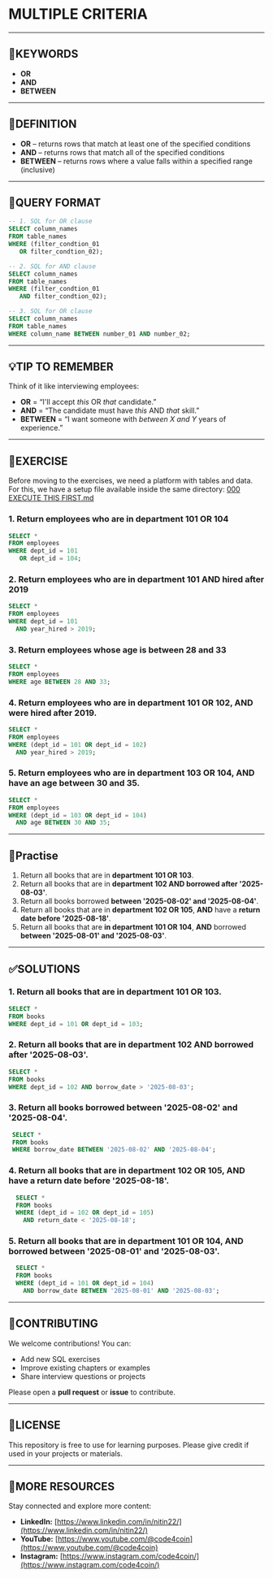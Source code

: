 # MULTIPLE CRITERIA
---
## 🔑KEYWORDS
- **OR**
- **AND**
- **BETWEEN**
---
## 📖DEFINITION
- **OR** – returns rows that match at least one of the specified conditions
- **AND** – returns rows that match all of the specified conditions
- **BETWEEN** – returns rows where a value falls within a specified range (inclusive)
---
## 🧱QUERY FORMAT
```sql
-- 1. SQL for OR clause
SELECT column_names
FROM table_names
WHERE (filter_condtion_01
   OR filter_condtion_02);
```
```sql
-- 2. SQL for AND clause
SELECT column_names
FROM table_names
WHERE (filter_condtion_01
   AND filter_condtion_02);
```
```sql
-- 3. SQL for OR clause
SELECT column_names
FROM table_names
WHERE column_name BETWEEN number_01 AND number_02;
```
---
## 💡TIP TO REMEMBER

Think of it like interviewing employees:
- **OR** = “I'll accept *this* OR *that* candidate.”
- **AND** = “The candidate must have *this* AND *that* skill.”
- **BETWEEN** = “I want someone with *between X and Y* years of experience.”
---
## 💪EXERCISE
Before moving to the exercises, we need a platform with tables and data.  
For this, we have a setup file available inside the same directory: [000 EXECUTE THIS FIRST.md](https://github.com/code4coin/001-SQL-Structured-Query-Language-/blob/main/001%20SQL%20FOR%20DATA%20ENGINEERS/001%20Exercises/000%20EXECUTE%20THIS%20FIRST.md)

### 1. Return employees who are in **department 101 OR 104**
```sql
SELECT *
FROM employees
WHERE dept_id = 101
   OR dept_id = 104;
```
### 2. Return employees who are in department 101 AND hired after 2019
```sql
SELECT *
FROM employees
WHERE dept_id = 101
  AND year_hired > 2019;
```
### 3. Return employees whose age is between 28 and 33
```sql
SELECT *
FROM employees
WHERE age BETWEEN 28 AND 33;
```
### 4. Return employees who are **in department 101 OR 102**, **AND** were **hired after 2019**.

```sql
SELECT *
FROM employees
WHERE (dept_id = 101 OR dept_id = 102)
  AND year_hired > 2019;
```
### 5. Return employees who are in department 103 OR 104, AND have an age between 30 and 35.
```sql
SELECT *
FROM employees
WHERE (dept_id = 103 OR dept_id = 104)
  AND age BETWEEN 30 AND 35;
```
---
## 🧠Practise
1. Return all books that are in **department 101 OR 103**.
2. Return all books that are in **department 102 AND borrowed after '2025-08-03'**.
3. Return all books borrowed **between '2025-08-02' and '2025-08-04'**.
4. Return all books that are in **department 102 OR 105**, **AND** have a **return date before '2025-08-18'**.
5. Return all books that are **in department 101 OR 104**, **AND** borrowed **between '2025-08-01' and '2025-08-03'**.
---
## ✅SOLUTIONS
### 1. Return all books that are in **department 101 OR 103**.
```sql
SELECT * 
FROM books
WHERE dept_id = 101 OR dept_id = 103;
```
### 2. Return all books that are in **department 102 AND borrowed after '2025-08-03'**.
   ```sql
   SELECT * 
   FROM books
   WHERE dept_id = 102 AND borrow_date > '2025-08-03';
   ```
### 3. Return all books borrowed **between '2025-08-02' and '2025-08-04'**.
 ```sql
  SELECT * 
  FROM books
  WHERE borrow_date BETWEEN '2025-08-02' AND '2025-08-04';
  ```
### 4. Return all books that are in **department 102 OR 105**, **AND** have a **return date before '2025-08-18'**.
  ```sql
    SELECT * 
    FROM books
    WHERE (dept_id = 102 OR dept_id = 105) 
      AND return_date < '2025-08-18';
  ```
### 5. Return all books that are **in department 101 OR 104**, **AND** borrowed **between '2025-08-01' and '2025-08-03'**.
  ```sql
    SELECT * 
    FROM books
    WHERE (dept_id = 101 OR dept_id = 104) 
      AND borrow_date BETWEEN '2025-08-01' AND '2025-08-03';
```
---
## 🤝**CONTRIBUTING** 

We welcome contributions! You can:

- Add new SQL exercises
- Improve existing chapters or examples
- Share interview questions or projects

Please open a **pull request** or **issue** to contribute.

---
## 📄**LICENSE** 

This repository is free to use for learning purposes. Please give credit if used in your projects or materials.

---
## 🔗**MORE RESOURCES** 

Stay connected and explore more content:

- **LinkedIn:** [https://www.linkedin.com/in/nitin22/](https://www.linkedin.com/in/nitin22/)
- **YouTube:** [https://www.youtube.com/@code4coin](https://www.youtube.com/@code4coin)
- **Instagram:** [https://www.instagram.com/code4coin/](https://www.instagram.com/code4coin/)

